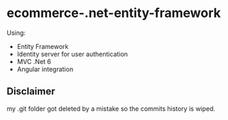 # ecommerce-.net-entity-framework
Using: 
- Entity Framework
- Identity server for user authentication
- MVC .Net 6
- Angular integration

## Disclaimer
my .git folder got deleted by a mistake so the commits history is wiped.
